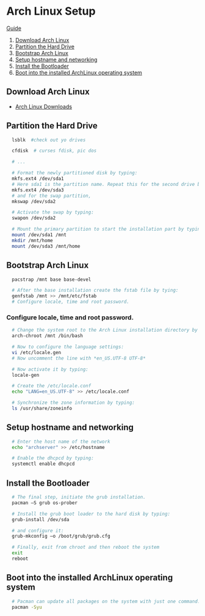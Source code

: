 # Arch Linux Setup

[Guide](https://linuxhint.com/install-arch-linux-virtualbox/)

<!-- TOC -->

1. [Download Arch Linux](#download-arch-linux)
1. [Partition the Hard Drive](#partition-the-hard-drive)
1. [Bootstrap Arch Linux](#bootstrap-arch-linux)
1. [Setup hostname and networking](#setup-hostname-and-networking)
1. [Install the Bootloader](#install-the-bootloader)
1. [Boot into the installed ArchLinux operating system](#boot-into-the-installed-archlinux-operating-system)

<!-- /TOC -->

## Download Arch Linux

- [Arch Linux Downloads](https://www.archlinux.org/download/)

## Partition the Hard Drive

```zsh
  lsblk  #check out yo drives

  cfdisk  # curses fdisk, pic dos

  # ...

  # Format the newly partitioned disk by typing:
  mkfs.ext4 /dev/sda1
  # Here sda1 is the partition name. Repeat this for the second drive by typing:
  mkfs.ext4 /dev/sda3
  # and for the swap partition,
  mkswap /dev/sda2

  # Activate the swap by typing:
  swapon /dev/sda2

  # Mount the primary partition to start the installation part by typing:
  mount /dev/sda1 /mnt
  mkdir /mnt/home
  mount /dev/sda3 /mnt/home
```

## Bootstrap Arch Linux

```zsh
  pacstrap /mnt base base-devel

  # After the base installation create the fstab file by tying:
  genfstab /mnt >> /mnt/etc/fstab
  # Configure locale, time and root password.
```

### Configure locale, time and root password.

```bash
  # Change the system root to the Arch Linux installation directory by typing:
  arch-chroot /mnt /bin/bash

  # Now to configure the language settings:
  vi /etc/locale.gen
  # Now uncomment the line with *en_US.UTF-8 UTF-8*

  # Now activate it by typing:
  locale-gen

  # Create the /etc/locale.conf 
  echo "LANG=en_US.UTF-8" >> /etc/locale.conf

  # Synchronize the zone information by typing:
  ls /usr/share/zoneinfo
```

## Setup hostname and networking

```bash
  # Enter the host name of the network
  echo "archserver" >> /etc/hostname

  # Enable the dhcpcd by typing:
  systemctl enable dhcpcd

```



## Install the Bootloader

```bash
  # The final step, initiate the grub installation. 
  pacman –S grub os-prober

  # Install the grub boot loader to the hard disk by typing:
  grub-install /dev/sda

  # and configure it:
  grub-mkconfig –o /boot/grub/grub.cfg

  # Finally, exit from chroot and then reboot the system
  exit
  reboot
```

## Boot into the installed ArchLinux operating system



```bash
  # Pacman can update all packages on the system with just one command.
  pacman -Syu
```
